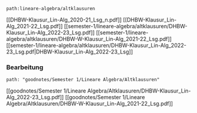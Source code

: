 ```expander
path:lineare-algebra/altklausuren
```
[[DHBW-Klausur_Lin-Alg_2020-21_Lsg_n.pdf]]
[[DHBW-Klausur_Lin-Alg_2021-22_Lsg.pdf]]
[[semester-1/lineare-algebra/altklausuren/DHBW-Klausur_Lin-Alg_2022-23_Lsg.pdf]]
[[semester-1/lineare-algebra/altklausuren/DHBW-W-Klausur_Lin-Alg_2021-22_Lsg.pdf]]
[[semester-1/lineare-algebra/altklausuren/DHBW-Klausur_Lin-Alg_2022-23_Lsg.pdf|DHBW-Klausur_Lin-Alg_2022-23_Lsg]]

### Bearbeitung
```expander
path: "goodnotes/Semester 1/Lineare Algebra/Altklausuren"
```
[[goodnotes/Semester 1/Lineare Algebra/Altklausuren/DHBW-Klausur_Lin-Alg_2022-23_Lsg.pdf]]
[[goodnotes/Semester 1/Lineare Algebra/Altklausuren/DHBW-W-Klausur_Lin-Alg_2021-22_Lsg.pdf]]
